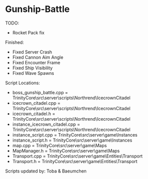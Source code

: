 Gunship-Battle
==============

TODO: 
  - Rocket Pack fix

Finished:
  - Fixed Server Crash
  - Fixed Cannon Aim Angle
  - Fixed Encounter Frame
  - Fixed Ship Visibility
  - Fixed Wave Spawns


Script Locations:

  - boss_gunship_battle.cpp = TrinityCore\src\server\scripts\Northrend\IcecrownCitadel
  - icecrown_citadel.cpp = TrinityCore\src\server\scripts\Northrend\IcecrownCitadel
  - icecrown_citadel.h = TrinityCore\src\server\scripts\Northrend\IcecrownCitadel
  - instance_icecrown_citadel.cpp = TrinityCore\src\server\scripts\Northrend\IcecrownCitadel
  - instance_script.cpp = TrinityCore\src\server\game\Instances
  - instance_script.h = TrinityCore\src\server\game\Instances
  - map.cpp = TrinityCore\src\server\game\Maps
  - MapManager.h = TrinityCore\src\server\game\Maps
  - Transport.cpp = TrinityCore\src\server\game\Entities\Transport
  - Transport.h = TrinityCore\src\server\game\Entities\Transport



Scripts updated by:
Toba & Baeumchen
